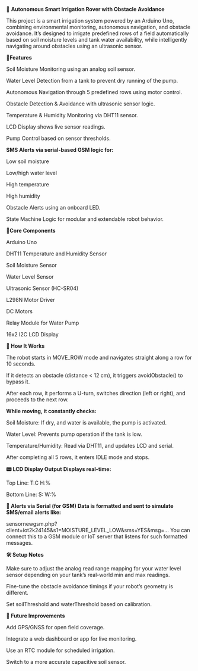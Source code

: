 🌱 **Autonomous Smart Irrigation Rover with Obstacle Avoidance**

This project is a smart irrigation system powered by an Arduino Uno, combining environmental monitoring, autonomous navigation, and obstacle avoidance. It’s designed to irrigate predefined rows of a field automatically based on soil moisture levels and tank water availability, while intelligently navigating around obstacles using an ultrasonic sensor.


🔧**Features**

Soil Moisture Monitoring using an analog soil sensor.

Water Level Detection from a tank to prevent dry running of the pump.

Autonomous Navigation through 5 predefined rows using motor control.

Obstacle Detection & Avoidance with ultrasonic sensor logic.

Temperature & Humidity Monitoring via DHT11 sensor.

LCD Display shows live sensor readings.

Pump Control based on sensor thresholds.



**SMS Alerts via serial-based GSM logic for:**

Low soil moisture

Low/high water level

High temperature

High humidity

Obstacle Alerts using an onboard LED.

State Machine Logic for modular and extendable robot behavior.



🧠**Core Components**

Arduino Uno

DHT11 Temperature and Humidity Sensor

Soil Moisture Sensor

Water Level Sensor

Ultrasonic Sensor (HC-SR04)

L298N Motor Driver

DC Motors

Relay Module for Water Pump

16x2 I2C LCD Display




**🧩 How It Works**

The robot starts in MOVE_ROW mode and navigates straight along a row for 10 seconds.

If it detects an obstacle (distance < 12 cm), it triggers avoidObstacle() to bypass it.

After each row, it performs a U-turn, switches direction (left or right), and proceeds to the next row.



**While moving, it constantly checks:**


Soil Moisture: If dry, and water is available, the pump is activated.

Water Level: Prevents pump operation if the tank is low.

Temperature/Humidity: Read via DHT11, and updates LCD and serial.

After completing all 5 rows, it enters IDLE mode and stops.

**📟 LCD Display Output**
**Displays real-time:**

Top Line: T:<temp>C H:<hum>%

Bottom Line: S:<soil> W:<water>%

**🔔 Alerts via Serial (for GSM)
Data is formatted and sent to simulate SMS/email alerts like:**

sensornewgsm.php?client=iot2k24145&s1=MOISTURE_LEVEL_LOW&sms=YES&msg=...
You can connect this to a GSM module or IoT server that listens for such formatted messages.

**🛠 Setup Notes**

Make sure to adjust the analog read range mapping for your water level sensor depending on your tank’s real-world min and max readings.

Fine-tune the obstacle avoidance timings if your robot’s geometry is different.

Set soilThreshold and waterThreshold based on calibration.

**🚀 Future Improvements**


Add GPS/GNSS for open field coverage.

Integrate a web dashboard or app for live monitoring.

Use an RTC module for scheduled irrigation.

Switch to a more accurate capacitive soil sensor.
